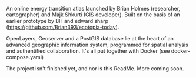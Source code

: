 An online energy transition atlas launched by Brian Holmes (researcher, cartographer) and Majk Shkurti (GIS developer). Built on the basis of an earlier prototype by BH and edward sharp (https://github.com/Brian393/ecotopia-today).

OpenLayers, Geoserver and a PostGIS database lie at the heart of an advanced geographic information system, programmed for spatial analysis and authentified collaboration. It's all put together with Docker (see docker-compose.yaml)

The project isn't finished yet, and nor is this ReadMe. More coming soon.
